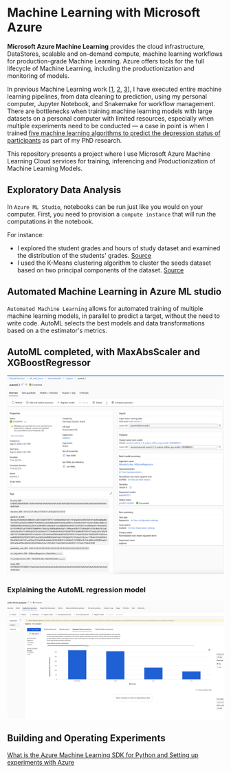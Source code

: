 
# Machine Learning with Microsoft Azure

**Microsoft Azure Machine Learning** provides the cloud infrastructure, DataStores, scalable and on-demand compute, machine learning workflows for production-grade Machine Learning. Azure offers tools for the full lifecycle of Machine Learning, including the productionization and monitoring of models.

In previous Machine Learning work [[1](https://github.com/kennedyopokuasare/IBM_datascience), [2](https://github.com/kennedyopokuasare), [3](https://github.com/kennedyopokuasare/carat-analysis)], I have executed entire machine learning pipelines, from data cleaning to prediction, using my personal computer, Jupyter Notebook, and Snakemake for workflow management. There are bottlenecks when training machine learning models with large datasets on a personal computer with limited resources, especially when multiple experiments need to be conducted — a case in point is when I trained [five machine learning algorithms to predict the depression status of participants](https://www.sciencedirect.com/science/article/pii/S1574119222000566) as part of my PhD research.

This repository presents a project where I use Microsoft Azure Machine Learning Cloud services for training, inferencing and Productionization of Machine Learning Models.

## Exploratory Data Analysis

In `Azure ML Studio`, notebooks can be run just like you would on your computer. First, you need to provision a `compute instance` that will run the computations in the notebook.

For instance:

* I explored the student grades and hours of study dataset and examined the distribution of the students' grades. [Source](./With_code/02-visualize-data.ipynb)
* I used the K-Means clustering algorithm to cluster the seeds dataset based on two principal components of the dataset. [Source](./With_code/01-clustering-introduction.ipynb)

## Automated Machine Learning in Azure ML studio

`Automated Machine Learning` allows for automated training of multiple machine learning models, in parallel to predict a target, without the need to write code. AutoML selects the best models and data transformations based on a the estimator's metrics.

## AutoML completed, with MaxAbsScaler and XGBoostRegressor

<img src="./AutoML/1.%20AutoML%20completed.png" alt="drawing" width="1200"/>

### Explaining the AutoML regression model

<img src="./AutoML/2. Explanations and feature importance.png" alt="drawing" width="1200"/>



## Building and Operating Experiments

[What is the Azure Machine Learning SDK for Python and Setting up experiments with Azure](https://learn.microsoft.com/en-us/python/api/overview/azure/ml/?view=azure-ml-py)